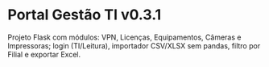 # Portal Gestão TI v0.3.1

Projeto Flask com módulos: VPN, Licenças, Equipamentos, Câmeras e Impressoras; login (TI/Leitura), importador CSV/XLSX sem pandas, filtro por Filial e exportar Excel.
